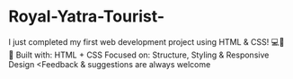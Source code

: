 # Royal-Yatra-Tourist-
I just completed my first web development project using HTML &amp; CSS! 💻🎨 🔹 Built with: HTML + CSS Focused on: Structure, Styling &amp; Responsive Design &lt;Feedback &amp; suggestions are always welcome
